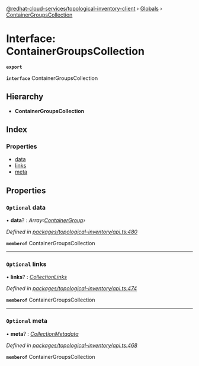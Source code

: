 [@redhat-cloud-services/topological-inventory-client](../README.md) › [Globals](../globals.md) › [ContainerGroupsCollection](containergroupscollection.md)

# Interface: ContainerGroupsCollection

**`export`** 

**`interface`** ContainerGroupsCollection

## Hierarchy

* **ContainerGroupsCollection**

## Index

### Properties

* [data](containergroupscollection.md#optional-data)
* [links](containergroupscollection.md#optional-links)
* [meta](containergroupscollection.md#optional-meta)

## Properties

### `Optional` data

• **data**? : *Array‹[ContainerGroup](containergroup.md)›*

*Defined in [packages/topological-inventory/api.ts:480](https://github.com/Hyperkid123/javascript-clients/blob/master/packages/topological-inventory/api.ts#L480)*

**`memberof`** ContainerGroupsCollection

___

### `Optional` links

• **links**? : *[CollectionLinks](collectionlinks.md)*

*Defined in [packages/topological-inventory/api.ts:474](https://github.com/Hyperkid123/javascript-clients/blob/master/packages/topological-inventory/api.ts#L474)*

**`memberof`** ContainerGroupsCollection

___

### `Optional` meta

• **meta**? : *[CollectionMetadata](collectionmetadata.md)*

*Defined in [packages/topological-inventory/api.ts:468](https://github.com/Hyperkid123/javascript-clients/blob/master/packages/topological-inventory/api.ts#L468)*

**`memberof`** ContainerGroupsCollection
